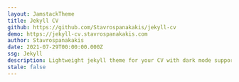 ```yaml
---
layout: JamstackTheme
title: Jekyll CV
github: https://github.com/Stavrospanakakis/jekyll-cv
demo: https://jekyll-cv.stavrospanakakis.com
author: Stavrospanakakis
date: 2021-07-29T00:00:00.000Z
ssg: Jekyll
description: Lightweight jekyll theme for your CV with dark mode support
stale: false
---
```

